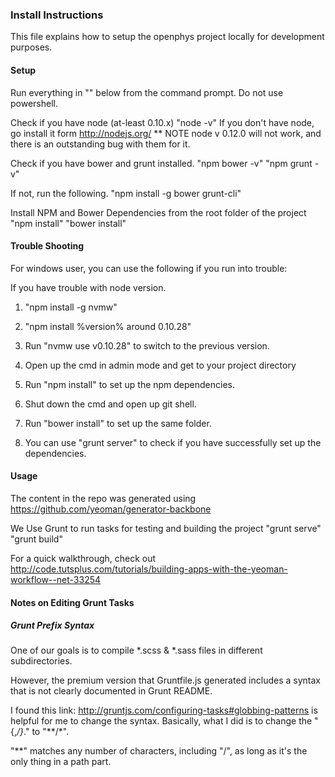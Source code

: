 ### Install Instructions
This file explains how to setup the openphys project locally for development purposes.

#### Setup
Run everything in "" below from the command prompt.  Do not use powershell.

Check if you have node (at-least 0.10.x)
"node -v"
If you don't have node, go install it form http://nodejs.org/
** NOTE node v 0.12.0 will not work, and there is an outstanding bug with them for it.

Check if you have bower and grunt installed.
"npm bower -v"
"npm grunt -v"

If not, run the following.
"npm install -g bower grunt-cli"

Install NPM and Bower Dependencies from the root folder of the project
"npm install"
"bower install"

#### Trouble Shooting

For windows user, you can use the following if you run into trouble:

If you have trouble with node version.

1. "npm install -g nvmw"

2. "npm install %version% around 0.10.28"

3. Run "nvmw use v0.10.28" to switch to the previous version.

4. Open up the cmd in admin mode and get to your project directory

5. Run "npm install" to set up the npm dependencies.

6. Shut down the cmd and open up git shell.

7. Run "bower install" to set up the same folder.

8. You can use "grunt server" to check if you have successfully set up the dependencies.

#### Usage
The content in the repo was generated using https://github.com/yeoman/generator-backbone

We Use Grunt to run tasks for testing and building the project
"grunt serve"
"grunt build"

For a quick walkthrough, check out http://code.tutsplus.com/tutorials/building-apps-with-the-yeoman-workflow--net-33254


#### Notes on Editing Grunt Tasks

##### Grunt Prefix Syntax

One of our goals is to compile *.scss & *.sass files in different subdirectories.

However, the premium version that Gruntfile.js generated includes a syntax that
is not clearly documented in Grunt README.

I found this link: http://gruntjs.com/configuring-tasks#globbing-patterns is helpful for
me to change the syntax. Basically, what I did is to change the "{,*/}*." to "**/*".

"**"  matches any number of characters, including "/", as long as it's the only thing in a path part.

